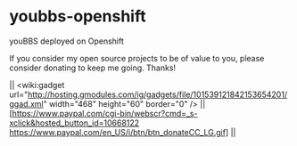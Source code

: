 youbbs-openshift
================

youBBS deployed on Openshift

If you consider my open source projects to be of value to you, please consider donating to keep me going. Thanks!

|| <wiki:gadget url="http://hosting.gmodules.com/ig/gadgets/file/101539121842153654201/ggad.xml" width="468" height="60" border="0" /> || [https://www.paypal.com/cgi-bin/webscr?cmd=_s-xclick&hosted_button_id=10668122 https://www.paypal.com/en_US/i/btn/btn_donateCC_LG.gif] ||



